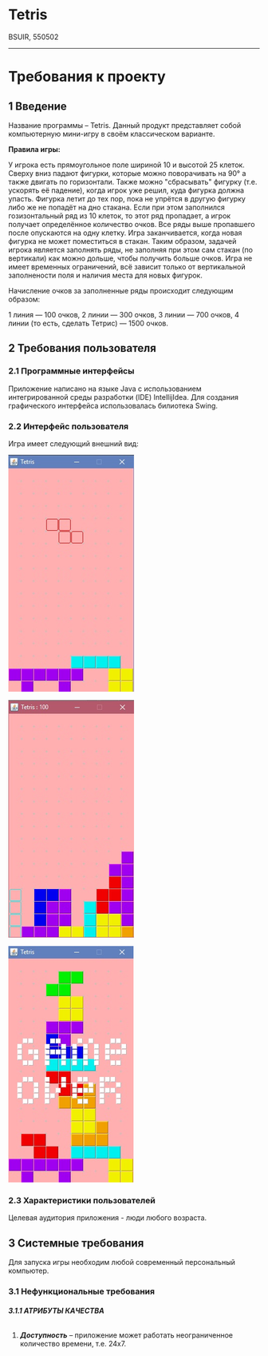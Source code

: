 # Tetris
BSUIR, 550502
***

# **Требования к проекту**
## **1 Введение**
Название программы – Tetris. 
Данный продукт представляет собой компьютерную мини-игру в своём классическом варианте.

**Правила игры:**

У игрока есть прямоугольное поле шириной 10 и высотой 25 клеток. Сверху вниз падают фигурки, которые можно поворачивать на  90° а также двигать по горизонтали. 
Также можно "сбрасывать" фигурку (т.е. ускорять её падение), когда игрок уже решил, куда фигурка должна упасть. Фигурка летит до тех пор, пока не упрётся в
другую фигурку либо же не попадёт на дно стакана. Если при этом заполнился гозизонтальный ряд из 10 клеток, то этот ряд пропадает, а игрок получает определённое 
количество очков. Все ряды выше пропавшего после опускаются на одну клетку. Игра заканчивается, когда новая фигурка не может поместиться в стакан. 
Таким образом, задачей игрока является заполнять ряды, не заполняя при этом сам стакан (по вертикали) как можно дольше, чтобы получить больше очков. 
Игра не имеет временных ограничений, всё зависит только от вертикальной заполнености поля и наличия места для новых фигурок. 

Начисление очков за заполненные ряды происходит следующим образом: 

1 линия — 100 очков, 2 линии — 300 очков, 3 линии — 700 очков, 4 линии (то есть, сделать Тетрис) — 1500 очков.

## **2 Требования пользователя**
### **2.1 Программные интерфейсы**
Приложение написано на языке Java с использованием интегрированной среды разработки (IDE) IntellijIdea.
Для создания графического интерфейса использовалась билиотека Swing.

### **2.2 Интерфейс пользователя**
Игра имеет следующий внешний вид:

![alt-текст](https://github.com/OlgaBondareva/Tetris/blob/master/Documentation/tetris.jpg "Внешний вид игры")

![alt-текст](https://github.com/OlgaBondareva/Tetris/blob/master/Documentation/tetris1.jpg "Внешний вид игры")

![alt-текст](https://github.com/OlgaBondareva/Tetris/blob/master/Documentation/gameOver.jpg "Game Over")

### **2.3 Характеристики пользователей**
Целевая аудитория приложения - люди любого возраста.

## **3 Системные требования**
Для запуска игры необходим любой современный персональный компьютер. 

### **3.1 Нефункциональные требования**
###### **3.1.1 АТРИБУТЫ КАЧЕСТВА**
1. **_Доступность_** – приложение может работать неограниченное количество времени, т.е. 24x7.
